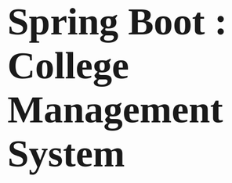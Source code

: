 # <span style="font-family: Calibri; font-size: 2.8em;">Spring Boot : College Management System</span>



